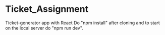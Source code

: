 # Ticket_Assignment
Ticket-generator app with React
Do "npm install" after cloning and to start on the local server do "npm run dev".
